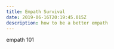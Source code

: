 ```yaml
---
title: Empath Survival
date: 2019-06-16T20:19:45.015Z
description: how to be a better empath
---
```

empath 101
